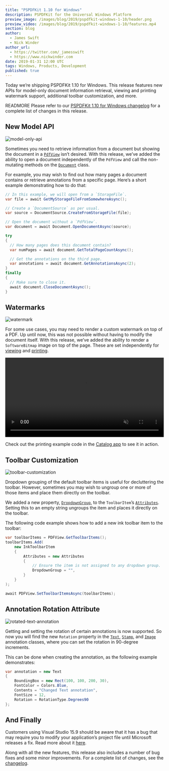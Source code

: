```yaml
---
title: "PSPDFKit 1.10 for Windows"
description: PSPDFKit for the Universal Windows Platform
preview_image: /images/blog/2019/pspdfkit-windows-1-10/header.png
preview_video: /images/blog/2019/pspdfkit-windows-1-10/features.mp4
section: blog
author:
  - James Swift
  - Nick Winder
author_url:
  - https://twitter.com/_jamesswift
  - https://www.nickwinder.com
date: 2019-01-31 12:00 UTC
tags: Windows, Products, Development
published: true
---
```


Today we’re shipping PSPDFKit 1.10 for Windows. This release features new APIs for model-only document information retrieval, viewing and printing watermark support, additional toolbar customization, and more.

READMORE Please refer to our [PSPDFKit 1.10 for Windows changelog][changelog] for a complete list of changes in this release.

## New Model API

![model-only-api](/images/blog/2019/pspdfkit-windows-1-10/model-only-api.png)

Sometimes you need to retrieve information from a document but showing the document in a [`PdfView`][pdfview] isn’t desired. With this release, we’ve added the ability to open a document independently of the `PdfView` and call the non-mutating methods on the [`Document`][document] class.

For example, you may wish to find out how many pages a document contains or retrieve annotations from a specific page. Here’s a short example demonstrating how to do that:

```csharp
// In this example, we will open from a `StorageFile`.
var file = await GetMyStorageFileFromSomewhereAsync();

// Create a `DocumentSource` as per usual.
var source = DocumentSource.CreateFromStorageFile(file);

// Open the document without a `PdfView`.
var document = await Document.OpenDocumentAsync(source);

try
{
  // How many pages does this document contain?
  var numPages = await document.GetTotalPageCountAsync();

  // Get the annotations on the third page.
  var annotations = await document.GetAnnotationsAsync(2);
}
finally
{
  // Make sure to close it.
  await document.CloseDocumentAsync();
}
```

## Watermarks

![watermark](/images/blog/2019/pspdfkit-windows-1-10/watermark.png)

For some use cases, you may need to render a custom watermark on top of a PDF. Up until now, this was not possible without having to modify the document itself. With this release, we’ve added the ability to render a `SoftwareBitmap` image on top of the page. These are set independently for [viewing][pdfview] and [printing][print-helper].

<video src="/images/blog/2019/pspdfkit-windows-1-10/watermark.mp4" width="100%" loop muted playsinline data-controller="video" data-video-autoplay="true"></video>

Check out the printing example code in the [Catalog app][catalog-print] to see it in action.

## Toolbar Customization

![toolbar-customization](/images/blog/2019/pspdfkit-windows-1-10/toolbar-customization.png)

Dropdown grouping of the default toolbar items is useful for decluttering the toolbar. However, sometimes you may wish to ungroup one or more of those items and place them directly on the toolbar.

We added a new property, [`DropdownGroup`][dropdown-group], to the `ToolbarItem`’s [`Attributes`][toolbar-attributes]. Setting this to an empty string ungroups the item and places it directly on the toolbar.

The following code example shows how to add a new ink toolbar item to the toolbar:

```csharp
var toolbarItems = PDFView.GetToolbarItems();
toolbarItems.Add(
    new InkToolbarItem
    {
        Attributes = new Attributes
        {
            // Ensure the item is not assigned to any dropdown group.
            DropdownGroup = "",
        }
    }
);

await PDFView.SetToolbarItemsAsync(toolbarItems);
```

## Annotation Rotation Attribute

![rotated-text-annotation](/images/blog/2019/pspdfkit-windows-1-10/rotated-text-annot.png)

Getting and setting the rotation of certain annotations is now supported. So now you will find the new `Rotation` property in the [`Text`][text-annot], [`Stamp`][stamp-annot], and [`Image`][image-annot] annotation classes, where you can set the rotation in 90-degree increments.

This can be done when creating the annotation, as the following example demonstrates:

```csharp
var annotation = new Text
{
    BoundingBox = new Rect(100, 100, 200, 30),
    FontColor = Colors.Blue,
    Contents = "Changed Text annotation",
    FontSize = 12,
    Rotation = RotationType.Degrees90
};
```

## And Finally

Customers using Visual Studio 15.9 should be aware that it has a bug that may require you to modify your application’s project file until Microsoft releases a fix. Read more about it [here][msvc issues].

Along with all the new features, this release also includes a number of bug fixes and some minor improvements. For a complete list of changes, see the [changelog][].

[changelog]: /changelog/windows/#1.10.0
[pdfview]: /api/windows/PSPDFKit/PSPDFKit.UI.PdfView.html
[document]: /api/windows/PSPDFKit/PSPDFKit.Pdf.Document.html
[print-helper]: /api/windows/PSPDFKit/PSPDFKit.PrintHelper.html
[catalog-print]: /api/windows/Catalog/Catalog.ViewModels.PrintPageViewModel.html
[toolbar-attributes]: /api/windows/PSPDFKit/PSPDFKit.UI.ToolbarComponents.Attributes.html
[dropdown-group]: /api/windows/PSPDFKit/PSPDFKit.UI.ToolbarComponents.Attributes.html#PSPDFKit_UI_ToolbarComponents_Attributes_DropdownGroup
[text-annot]: /api/windows/PSPDFKit/PSPDFKit.Pdf.Annotation.Text.html#PSPDFKit_Pdf_Annotation_Text_Rotation
[stamp-annot]: /api/windows/PSPDFKit/PSPDFKit.Pdf.Annotation.Stamp.html#PSPDFKit_Pdf_Annotation_Stamp_Rotation
[image-annot]: /api/windows/PSPDFKit/PSPDFKit.Pdf.Annotation.Image.html#PSPDFKit_Pdf_Annotation_Image_Rotation
[msvc issues]: https://pspdfkit.com/guides/windows/current/announcements/msvc-issues/
